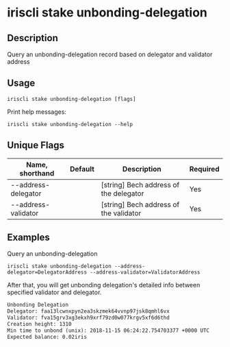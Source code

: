 # iriscli stake unbonding-delegation

## Description

Query an unbonding-delegation record based on delegator and validator address

## Usage

```
iriscli stake unbonding-delegation [flags]
```
Print help messages:
```
iriscli stake unbonding-delegation --help
```

## Unique Flags

| Name, shorthand     | Default                    | Description                                                         | Required |
| ------------------- | -------------------------- | ------------------------------------------------------------------- | -------- |
| --address-delegator |                            | [string] Bech address of the delegator                              | Yes      |
| --address-validator |                            | [string] Bech address of the validator                              | Yes      |


## Examples

Query an unbonding-delegation
```
iriscli stake unbonding-delegation --address-delegator=DelegatorAddress --address-validator=ValidatorAddress
```

After that, you will get unbonding delegation's detailed info between specified validator and delegator.

```txt
Unbonding Delegation
Delegator: faa13lcwnxpyn2ea3skzmek64vvnp97jsk8qmhl6vx
Validator: fva15grv3xg3ekxh9xrf79zd0w077krgv5xf6d6thd
Creation height: 1310
Min time to unbond (unix): 2018-11-15 06:24:22.754703377 +0000 UTC
Expected balance: 0.02iris
```
